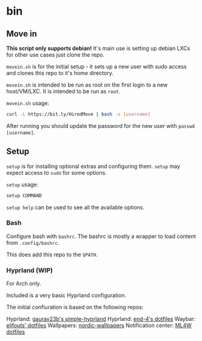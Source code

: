 # bin

## Move in

**This script only supports debian!** It's main use is setting up debian LXCs for other use cases just clone the repo.

``movein.sh`` is for the initial setup - it sets up a new user with sudo access and clones this repo to it's home directory.

``movein.sh`` is intended to be run as root on the first login to a new host/VM/LXC. It is intended to be run as ``root``.

``movein.sh`` usage:

```bash
curl -L https://bit.ly/HiredMove | bash -s [username]
```

After running you should update the password for the new user with ``passwd [username]``.

## Setup

``setup`` is for installing optional extras and configuring them. ``setup`` may expect access to ``sudo`` for some options.

``setup`` usage:

```bash
setup COMMAND
```

``setup help`` can be used to see all the available options.

### Bash

Configure bash with ``bashrc``. The bashrc is mostly a wrapper to load content from ``.config/bashrc``.

This does add this repo to the ``$PATH``.

### Hyprland (WIP)

For Arch only.

Included is a very basic Hyprland configuration.

The initial confiuration is based on the following repos:

Hyprland: [gaurav23b's simple-hyprland](https://github.com/gaurav23b/simple-hyprland)
Hyprland: [end-4's dotfiles](https://github.com/end-4/dots-hyprland)
Waybar: [elifouts' dotfiles](https://github.com/elifouts/Dotfiles)
Wallpapers: [nordic-wallpapers](https://github.com/linuxdotexe/nordic-wallpapers)
Notification center: [ML4W dotfiles](https://github.com/mylinuxforwork/dotfiles)
